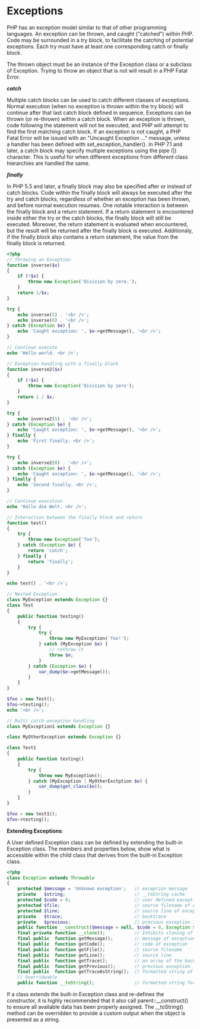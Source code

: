 # Exceptions

PHP has an exception model similar to that of other programming languages. An exception can be thrown, and caught ("catched") within PHP. Code may be surrounded in a try block, to facilitate the catching of potential exceptions. Each try must have at least one corresponding catch or finally block. 

The thrown object must be an instance of the Exception class or a subclass of Exception. Trying to throw an object that is not will result in a PHP Fatal Error. 

***catch***

Multiple catch blocks can be used to catch different classes of exceptions. Normal execution (when no exception is thrown within the try block) will continue after that last catch block defined in sequence. Exceptions can be thrown (or re-thrown) within a catch block. 
When an exception is thrown, code following the statement will not be executed, and PHP will attempt to find the first matching catch block. If an exception is not caught, a PHP Fatal Error will be issued with an "Uncaught Exception ..." message, unless a handler has been defined with set_exception_handler(). 
In PHP 7.1 and later, a catch block may specify multiple exceptions using the pipe (|) character. This is useful for when different exceptions from different class hierarchies are handled the same. 

***finally***

In PHP 5.5 and later, a finally block may also be specified after or instead of catch blocks. Code within the finally block will always be executed after the try and catch blocks, regardless of whether an exception has been thrown, and before normal execution resumes. 
One notable interaction is between the finally block and a return statement. If a return statement is encountered inside either the try or the catch blocks, the finally block will still be executed. Moreover, the return statement is evaluated when encountered, but the result will be returned after the finally block is executed. Additionaly, if the finally block also contains a return statement, the value from the finally block is returned. 

```php
<?php
// Throwing an Exception
function inverse($x)
{
    if (!$x) {
        throw new Exception('Division by zero.');
    }
    return 1/$x;
}

try {
    echo inverse(5) . '<br />';
    echo inverse(0) . '<br />';
} catch (Exception $e) {
    echo 'Caught exception: ', $e->getMessage(), '<br />';
}

// Continue execute
echo 'Hello world. <br />';

// Exception handling with a finally block
function inverse2($x)
{
    if (!$x) {
        throw new Exception('Division by zero');
    }
    return 1 / $x;
}

try {
    echo inverse2(5) . '<br />';
} catch (Exception $e) {
    echo 'Caught exception: ', $e->getMessage(), '<br />';
} finally {
    echo 'First finally. <br />';
}

try {
    echo inverse2(0) . '<br />';
} catch (Exception $e) {
    echo 'Caught exception: ', $e->getMessage(), '<br />';
} finally {
    echo 'Second finally. <br />';
}

// Continue execution
echo 'Hallo die Welt. <br />';

// Interaction between the finally block and return
function test()
{
    try {
        throw new Exception('foo');
    } catch (Exception $e) {
        return 'catch';
    } finally {
        return 'finally';
    }
}

echo test() . '<br />';

// Nested Exception
class MyException extends Exception {}
class Test
{
    public function testing()
    {
        try {
            try {
                throw new MyException('foo!');
            } catch (MyException $e) {
                // rethrow it
                throw $e;
            }
        } catch (Exception $e) {
            var_dump($e->getMessage());
        }
    }
}

$foo = new Test();
$foo->testing();
echo '<br />';

// Multi catch exception handling
class MyException1 extends Exception {}

class MyOtherException extends Exception {}

class Test1
{
    public function testing()
    {
        try {
            throw new MyException();
        } catch (MyException | MyOtherExctption $e) {
            var_dump(get_class($e));
        }
    }
}

$foo = new test1();
$foo->testing();
```

**Extending Exceptions**:

A User defined Exception class can be defined by extending the built-in Exception class. The members and properties below, show what is accessible within the child class that derives from the built-in Exception class. 

```php
<?php
class Exception extends Throwable
{
    protected $message = 'Unknown exception';   // exception message
    private   $string;                          // __toString cache
    protected $code = 0;                        // user defined exception code
    protected $file;                            // source filename of exception
    protected $line;                            // source line of exception
    private   $trace;                           // backtrace
    private   $previous;                        // previous exception if nested exception
    public function __construct($message = null, $code = 0, Exception $previous = null);
    final private function __clone();           // Inhibits cloning of exceptions.
    final public  function getMessage();        // message of exception
    final public  function getCode();           // code of exception
    final public  function getFile();           // source filename
    final public  function getLine();           // source line
    final public  function getTrace();          // an array of the backtrace()
    final public  function getPrevious();       // previous exception
    final public  function getTraceAsString();  // formatted string of trace
    // Overrideable
    public function __toString();               // formatted string for display
```

If a class extends the built-in Exception class and re-defines the constructor, it is highly recommended that it also call parent::__construct() to ensure all available data has been properly assigned. The __toString() method can be overridden to provide a custom output when the object is presented as a string. 